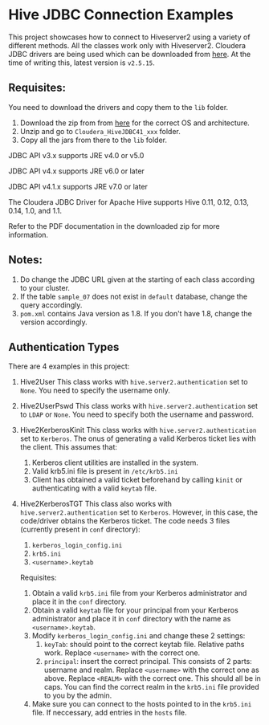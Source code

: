 # Hive JDBC Connection Examples

This project showcases how to connect to Hiveserver2 using a variety of different methods.
All the classes work only with Hiveserver2.
Cloudera JDBC drivers are being used which can be downloaded from [here](http://www.cloudera.com/content/www/en-us/downloads/connectors/hive/jdbc/2-5-15.html).
At the time of writing this, latest version is `v2.5.15`.

## Requisites:
You need to download the drivers and copy them to the `lib` folder.

1. Download the zip from from [here](http://www.cloudera.com/content/www/en-us/downloads/connectors/hive/jdbc/2-5-15.html) for the correct OS and architecture.
2. Unzip and go to `Cloudera_HiveJDBC41_xxx` folder.
3. Copy all the jars from there to the `lib` folder.

JDBC API v3.x supports JRE v4.0 or v5.0

JDBC API v4.x supports JRE v6.0 or later

JDBC API v4.1.x supports JRE v7.0 or later

The Cloudera JDBC Driver for Apache Hive supports Hive 0.11, 0.12, 0.13, 0.14, 1.0, and 1.1.

Refer to the PDF documentation in the downloaded zip for more information.


## Notes:
1. Do change the JDBC URL given at the starting of each class according to your cluster.
2. If the table `sample_07` does not exist in `default` database, change the query accordingly.
3. `pom.xml` contains Java version as 1.8. If you don't have 1.8, change the version accordingly.


## Authentication Types

There are 4 examples in this project:

1. Hive2User
	This class works with `hive.server2.authentication` set to `None`.
	You need to specify the username only.

2. Hive2UserPswd
	This class works  with `hive.server2.authentication` set to `LDAP` or `None`.
	You need to specify both the username and password.

3. Hive2KerberosKinit
	This class works  with `hive.server2.authentication` set to `Kerberos`.
	The onus of generating a valid Kerberos ticket lies with the client.
	This assumes that:
	1. Kerberos client utilities are installed in the system.
	2. Valid krb5.ini file is present in `/etc/krb5.ini`
	3. Client has obtained a valid ticket beforehand by calling `kinit` or authenticating with a valid `keytab` file.

4. Hive2KerberosTGT
	This class also works  with `hive.server2.authentication` set to `Kerberos`.
	However, in this case, the code/driver obtains the Kerberos ticket.
	The code needs 3 files (currently present in `conf` directory):
	1. `kerberos_login_config.ini`
	2. `krb5.ini`
	3. `<username>.keytab`

	Requisites:

	1. Obtain a valid `krb5.ini` file from your Kerberos administrator and place it in the `conf` directory.
	2. Obtain a valid `keytab` file for your principal from your Kerberos administrator and place it in `conf` directory with the name as `<username>.keytab`.  
	3. Modify `kerberos_login_config.ini` and change these 2 settings:
		1. `keyTab`: should point to the correct keytab file. Relative paths work. Replace `<username>` with the correct one.
		2. `principal`: insert the correct principal. This consists of 2 parts: username and realm.
		Replace `<username>` with the correct one as above.
		Replace `<REALM>` with the correct one. This should all be in caps. You can find the correct realm in the `krb5.ini` file provided to you by the admin.
	4. Make sure you can connect to the hosts pointed to in the `krb5.ini` file. If neccessary, add entries in the `hosts` file. 
